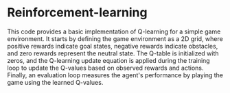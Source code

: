 # Reinforcement-learning

This code provides a basic implementation of Q-learning for a simple game environment. It starts by defining the game environment as a 2D grid, where positive rewards indicate goal states, negative rewards indicate obstacles, and zero rewards represent the neutral state. The Q-table is initialized with zeros, and the Q-learning update equation is applied during the training loop to update the Q-values based on observed rewards and actions. Finally, an evaluation loop measures the agent's performance by playing the game using the learned Q-values.

